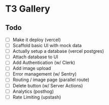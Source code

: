 # T3 Gallery

## Todo
- [ ] Make it deploy (vercel)
- [ ] Scaffold basic UI with mock data
- [ ] Actually setup a database (vercel postgres)
- [ ] Attach database to UI
- [ ] Add Authentication (w/ Clerk)
- [ ] Add image upload
- [ ] Error management (w/ Sentry)
- [ ] Routing / image page (parallel route)
- [ ] Delete button (w/ Server Actions)
- [ ] Analytics (posthog)
- [ ] Rate Limiting (upstash)

